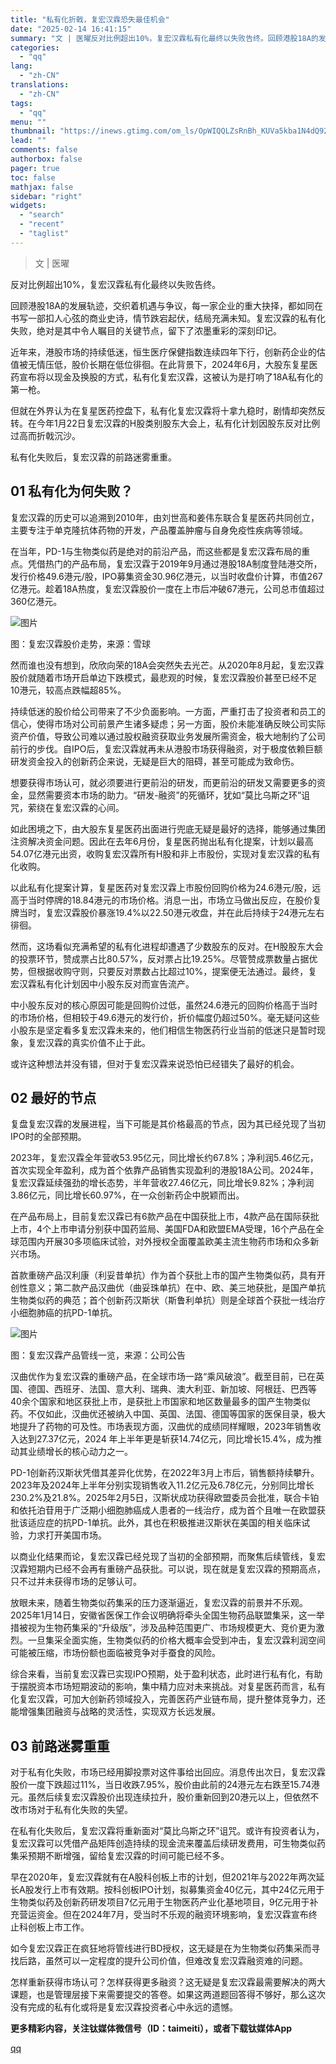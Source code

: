 ```yaml
---
title: "私有化折戟，复宏汉霖恐失最佳机会"
date: "2025-02-14 16:41:15"
summary: "文 | 医曜反对比例超出10%，复宏汉霖私有化最终以失败告终。回顾港股18A的发展轨迹，交织着机遇与..."
categories:
  - "qq"
lang:
  - "zh-CN"
translations:
  - "zh-CN"
tags:
  - "qq"
menu: ""
thumbnail: "https://inews.gtimg.com/om_ls/OpWIQQLZsRnBh_KUVa5kba1N4dQ92pp8oIY88AiUMaj7cAA_640360/0"
lead: ""
comments: false
authorbox: false
pager: true
toc: false
mathjax: false
sidebar: "right"
widgets:
  - "search"
  - "recent"
  - "taglist"
---
```


> 文 | 医曜

反对比例超出10%，复宏汉霖私有化最终以失败告终。

回顾港股18A的发展轨迹，交织着机遇与争议，每一家企业的重大抉择，都如同在书写一部扣人心弦的商业史诗，情节跌宕起伏，结局充满未知。复宏汉霖的私有化失败，绝对是其中令人瞩目的关键节点，留下了浓墨重彩的深刻印记。

近年来，港股市场的持续低迷，恒生医疗保健指数连续四年下行，创新药企业的估值被无情压低，股价长期在低位徘徊。在此背景下，2024年6月，大股东复星医药宣布将以现金及换股的方式，私有化复宏汉霖，这被认为是打响了18A私有化的第一枪。

但就在外界认为在复星医药控盘下，私有化复宏汉霖将十拿九稳时，剧情却突然反转。在今年1月22日复宏汉霖的H股类别股东大会上，私有化计划因股东反对比例过高而折戟沉沙。

私有化失败后，复宏汉霖的前路迷雾重重。

**01 私有化为何失败？**
---------------

复宏汉霖的历史可以追溯到2010年，由刘世高和姜伟东联合复星医药共同创立，主要专注于单克隆抗体药物的开发，产品覆盖肿瘤与自身免疫性疾病等领域。

在当年，PD-1与生物类似药是绝对的前沿产品，而这些都是复宏汉霖布局的重点。凭借热门的产品布局，复宏汉霖于2019年9月通过港股18A制度登陆港交所，发行价格49.6港元/股，IPO募集资金30.96亿港元，以当时收盘价计算，市值267亿港元。趁着18A热度，复宏汉霖股价一度在上市后冲破67港元，公司总市值超过360亿港元。

![图片](https://inews.gtimg.com/om_bt/O471ExwTtdMUa1AKPBv_rJ4ByZqP2v1Vl-Rs_CpVrHxXAAA/641)

图：复宏汉霖股价走势，来源：雪球

然而谁也没有想到，欣欣向荣的18A会突然失去光芒。从2020年8月起，复宏汉霖股价就随着市场开启单边下跌模式，最悲观的时候，复宏汉霖股价甚至已经不足10港元，较高点跌幅超85%。

持续低迷的股价给公司带来了不少负面影响。一方面，严重打击了投资者和员工的信心，使得市场对公司前景产生诸多疑虑；另一方面，股价未能准确反映公司实际资产价值，导致公司难以通过股权融资获取业务发展所需资金，极大地制约了公司前行的步伐。自IPO后，复宏汉霖就再未从港股市场获得融资，对于极度依赖巨额研发资金投入的创新药企来说，无疑是巨大的阻碍，甚至可能成为致命伤。

想要获得市场认可，就必须要进行更前沿的研发，而更前沿的研发又需要更多的资金，显然需要资本市场的助力。“研发-融资”的死循环，犹如“莫比乌斯之环”诅咒，萦绕在复宏汉霖的心间。

如此困境之下，由大股东复星医药出面进行兜底无疑是最好的选择，能够通过集团注资解决资金问题。因此在去年6月份，复星医药抛出私有化提案，计划以最高54.07亿港元出资，收购复宏汉霖所有H股和非上市股份，实现对复宏汉霖的私有化收购。

以此私有化提案计算，复星医药对复宏汉霖上市股份回购价格为24.6港元/股，远高于当时停牌的18.84港元的市场价格。消息一出，市场立马做出反应，在股价复牌当时，复宏汉霖股价暴涨19.4%以22.50港元收盘，并在此后持续于24港元左右徘徊。

然而，这场看似充满希望的私有化进程却遭遇了少数股东的反对。在H股股东大会的投票环节，赞成票占比80.57%，反对票占比19.25%。尽管赞成票数量占据优势，但根据收购守则，只要反对票数占比超过10%，提案便无法通过。最终，复宏汉霖私有化计划因中小股东反对而宣告流产。

中小股东反对的核心原因可能是回购价过低，虽然24.6港元的回购价格高于当时的市场价格，但相较于49.6港元的发行价，折价幅度仍超过50%。毫无疑问这些小股东是坚定看多复宏汉霖未来的，他们相信生物医药行业当前的低迷只是暂时现象，复宏汉霖的真实价值不止于此。

或许这种想法并没有错，但对于复宏汉霖来说恐怕已经错失了最好的机会。

**02 最好的节点**
------------

复盘复宏汉霖的发展进程，当下可能是其价格最高的节点，因为其已经兑现了当初IPO时的全部预期。

2023年，复宏汉霖全年营收53.95亿元，同比增长约67.8%；净利润5.46亿元，首次实现全年盈利，成为首个依靠产品销售实现盈利的港股18A公司。2024年，复宏汉霖延续强劲的增长态势，半年营收27.46亿元，同比增长9.82%；净利润3.86亿元，同比增长60.97%，在一众创新药企中脱颖而出。

在产品布局上，目前复宏汉霖已有6款产品在中国获批上市，4款产品在国际获批上市，4个上市申请分别获中国药监局、美国FDA和欧盟EMA受理，16个产品在全球范围内开展30多项临床试验，对外授权全面覆盖欧美主流生物药市场和众多新兴市场。

首款重磅产品汉利康（利妥昔单抗）作为首个获批上市的国产生物类似药，具有开创性意义；第二款产品汉曲优（曲妥珠单抗）在中、欧、美三地获批，是国产单抗生物类似药的典范；首个创新药汉斯状（斯鲁利单抗）则是全球首个获批一线治疗小细胞肺癌的抗PD-1单抗。

![图片](https://inews.gtimg.com/om_bt/O8eZXSr4kRFbRc28BsDYqMY4y0F7AR_645KojZsdd_BmIAA/641)

图：复宏汉霖产品管线一览，来源：公司公告

汉曲优作为复宏汉霖的重磅产品，在全球市场一路“乘风破浪”。截至目前，已在英国、德国、西班牙、法国、意大利、瑞典、澳大利亚、新加坡、阿根廷、巴西等40余个国家和地区获批上市，是获批上市国家和地区数量最多的国产生物类似药。不仅如此，汉曲优还被纳入中国、英国、法国、德国等国家的医保目录，极大地提升了药物的可及性。市场表现方面，汉曲优的成绩同样耀眼，2023年销售收入达到27.37亿元，2024 年上半年更是斩获14.74亿元，同比增长15.4%，成为推动其业绩增长的核心动力之一。

PD-1创新药汉斯状凭借其差异化优势，在2022年3月上市后，销售额持续攀升。2023年及2024年上半年分别实现销售收入11.2亿元及6.78亿元，分别同比增长230.2%及21.8%。2025年2月5日，汉斯状成功获得欧盟委员会批准，联合卡铂和依托泊苷用于广泛期小细胞肺癌成人患者的一线治疗，成为首个且唯一在欧盟获批该适应症的抗PD-1单抗。此外，其也在积极推进汉斯状在美国的相关临床试验，力求打开美国市场。

以商业化结果而论，复宏汉霖已经兑现了当初的全部预期，而聚焦后续管线，复宏汉霖短期内已经不会再有重磅产品获批。可以说，现在就是复宏汉霖的预期高点，只不过并未获得市场的足够认可。

放眼未来，随着生物类似药集采的压力逐渐逼近，复宏汉霖的前景并不乐观。2025年1月14日，安徽省医保工作会议明确将牵头全国生物药品联盟集采，这一举措被视为生物药集采的“升级版”，涉及品种范围更广、市场规模更大、竞价更为激烈。一旦集采全面实施，生物类似药的价格大概率会受到冲击，复宏汉霖利润空间可能被压缩，市场份额也面临被竞争对手蚕食的风险。

综合来看，当前复宏汉霖已实现IPO预期，处于盈利状态，此时进行私有化，有助于摆脱资本市场短期波动的影响，集中精力应对未来挑战。对复星医药而言，私有化复宏汉霖，可加大创新药领域投入，完善医药产业链布局，提升整体竞争力，还能增强集团融资与战略的灵活性，实现双方长远发展。

**03 前路迷雾重重**
-------------

对于私有化失败，市场已经用脚投票对这件事给出回应。消息传出次日，复宏汉霖股价一度下跌超过11%，当日收跌7.95%，股价由此前的24港元左右跌至15.74港元。虽然后续复宏汉霖股价出现连续拉升，股价重新回到20港元以上，但依然不改市场对于私有化失败的失望。

在私有化失败后，复宏汉霖将重新面对“莫比乌斯之环”诅咒。或许有投资者认为，复宏汉霖可以凭借产品矩阵创造持续的现金流来覆盖后续研发费用，可生物类似药集采预期不断增强，留给复宏汉霖的时间可能已经不多。

早在2020年，复宏汉霖就有在A股科创板上市的计划，但2021年与2022年两次延长A股发行上市有效期。按科创板IPO计划，拟募集资金40亿元，其中24亿元用于生物类似药及创新药研发项目7亿元用于生物医药产业化基地项目，9亿元用于补充营运资金。但在2024年7月，受当时不乐观的融资环境影响，复宏汉霖宣布终止科创板上市工作。

如今复宏汉霖正在疯狂地将管线进行BD授权，这无疑是在为生物类似药集采而寻找后路，虽然可以一定程度的提升公司价值，但难改复宏汉霖融资难的问题。

怎样重新获得市场认可？怎样获得更多融资？这无疑是复宏汉霖最需要解决的两大课题，也是管理层接下来需要提交的答卷。如果这两道题回答得不够好，那么这次没有完成的私有化或将是复宏汉霖投资者心中永远的遗憾。

**更多精彩内容，关注钛媒体微信号（ID：taimeiti），或者下载钛媒体App**

[qq](https://new.qq.com/rain/a/20250214A069ON00)
